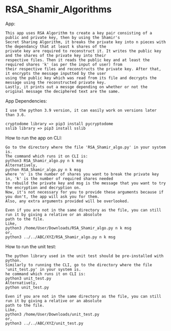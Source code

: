 # RSA_Shamir_Algorithms

App:

    This app uses RSA Algorithm to create a key pair consisting of a public and private key, then by using the Shamir's 
    Secret Sharing Algorithm, it breaks the private key into n pieces with the dependancy that at least k shares of the 
    private key are required to reconstruct it. It writes the public key and the shares of the private key into their 
    respective files. Then it reads the public key and at least the required shares 'k' (as per the input of user) from 
    their respective files and reconstructs the private key. After that, it encrypts the message inputted by the user 
    using the public key which was read from its file and decrypts the message using the reconstructed private key. 
    Lastly, it prints out a messge depending on whether or not the original message the deciphered text are the same.

App Dependencies:

    I use the python 3.9 version, it can easily work on versions later than 3.6.
    
    cryptodome library => pip3 install pycryptodome
    sslib library => pip3 install sslib
    

How to run the app on CLI:

    Go to the directory where the file 'RSA_Shamir_algo.py' in your system is.
    The command which runs it on CLI is:
    python3 RSA_Shamir_algo.py n k msg
    Alternatively,
    python RSA_Shamir_algo.py n k msg
    where 'n' is the number of shares you want to break the private key in, 'k' is the number of required shares needed 
    to rebuild the private key and msg is the message that you want to try the encryption and decryption on.
    Now, it's not necessary for you to provide these arguments because if you don't, the app will ask you for them. 
    Also, any extra arguments provided will be overlooked.
    
    Even if you are not in the same directory as the file, you can still run it by giving a relative or an absolute 
    path to the file.
    Like,
    python3 /home/User/Downloads/RSA_Shamir_algo.py n k msg
    or,
    python3 ../../ABC/XYZ/RSA_Shamir_algo.py n k msg
    
    
How to run the unit test:

    The python library used in the unit test should be pre-installed with python.
    Similarly to running the CLI, go to the directory where the file 'unit_test.py' in your system is.
    he command which runs it on CLI is:
    python3 unit_test.py
    Alternatively,
    python unit_test.py
    
    Even if you are not in the same directory as the file, you can still run it by giving a relative or an absolute 
    path to the file.
    Like,
    python3 /home/User/Downloads/unit_test.py
    or,
    python3 ../../ABC/XYZ/unit_test.py
